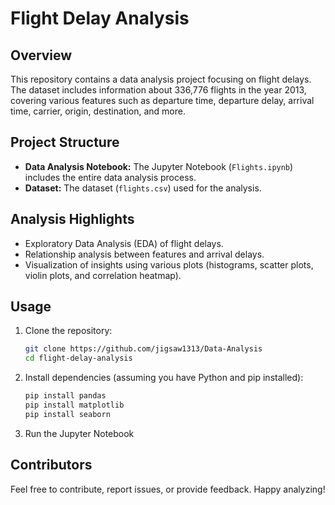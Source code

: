 
# Flight Delay Analysis

## Overview
This repository contains a data analysis project focusing on flight delays. The dataset includes information about 336,776 flights in the year 2013, covering various features such as departure time, departure delay, arrival time, carrier, origin, destination, and more.

## Project Structure
- **Data Analysis Notebook:** The Jupyter Notebook (`Flights.ipynb`) includes the entire data analysis process.
- **Dataset:** The dataset (`flights.csv`) used for the analysis.


## Analysis Highlights
- Exploratory Data Analysis (EDA) of flight delays.
- Relationship analysis between features and arrival delays.
- Visualization of insights using various plots (histograms, scatter plots, violin plots, and correlation heatmap).

## Usage
1. Clone the repository:
   ```bash
   git clone https://github.com/jigsaw1313/Data-Analysis
   cd flight-delay-analysis
   ```

2. Install dependencies (assuming you have Python and pip installed):
   ```bash
   pip install pandas
   pip install matplotlib
   pip install seaborn
   ```

3. Run the Jupyter Notebook

## Contributors

Feel free to contribute, report issues, or provide feedback. Happy analyzing!
